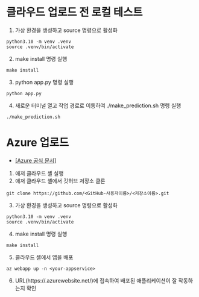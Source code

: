 # 클라우드 업로드 전 로컬 테스트

1. 가상 환경을 생성하고 source 명령으로 활성화
```
python3.10 -m venv .venv
source .venv/bin/activate
```
2. make install 명령 실행
```
make install
```
3. python app.py 명령 실행
```
python app.py
```
4. 새로운 터미널 열고 작업 경로로 이동하여 ./make_prediction.sh 명령 실행
```
./make_prediction.sh
```

# Azure 업로드 

* [[Azure 공식 문서]](https://learn.microsoft.com/en-us/azure/devops/pipelines/ecosystems/python-webapp?view=azure-devops&tabs=linux)

1. 애저 클라우드 셸 실행
2. 애저 클라우드 셸에서 깃허브 저장소 클론
```
git clone https://github.com/<GitHub-사용자이름>/<저장소이름>.git
```
3. 가상 환경을 생성하고 source 명령으로 활성화
```
python3.10 -m venv .venv
source .venv/bin/activate
```
4. make install 명령 실행
```
make install
```
5. 클라우드 셸에서 앱을 배포
```
az webapp up -n <your-appservice>
```
6. URL(https://<your-appservice>.azurewebsite.net/)에 접속하여 배포된 애플리케이션이 잘 작동하는지 확인

